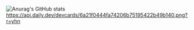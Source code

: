 ![Anurag's GitHub stats](https://github-readme-stats.vercel.app/api?username=thrashraf&show_icons=true&theme=radical)
https://api.daily.dev/devcards/6a21f0444fa74206b75195422b49b140.png?r=yhn
